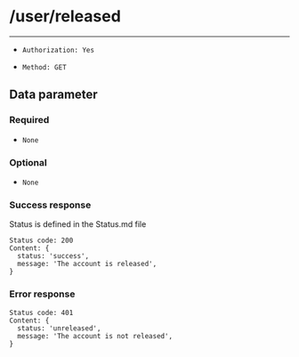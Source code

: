 # /user/released

---

- `Authorization: Yes`

- `Method: GET`

## Data parameter

### Required

- `None`

### Optional

- `None`

### Success response

Status is defined in the Status.md file

```
Status code: 200
Content: {
  status: 'success',
  message: 'The account is released',
}
```

### Error response

```
Status code: 401
Content: {
  status: 'unreleased',
  message: 'The account is not released',
}
```
